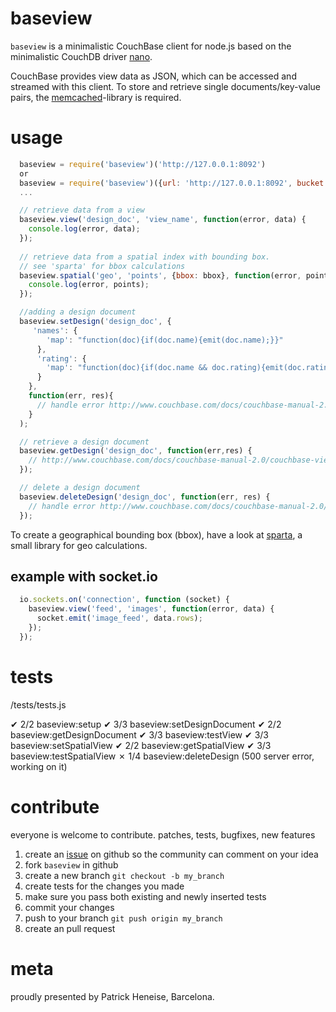 # baseview

`baseview` is a minimalistic CouchBase client for node.js based on the minimalistic CouchDB driver [nano][1].

CouchBase provides view data as JSON, which can be accessed and streamed with this client. To store and retrieve single documents/key-value pairs, the [memcached][2]-library is required.

# usage
``` js
  baseview = require('baseview')('http://127.0.0.1:8092')
  or
  baseview = require('baseview')({url: 'http://127.0.0.1:8092', bucket: 'my_bucket'})
  ...

  // retrieve data from a view
  baseview.view('design_doc', 'view_name', function(error, data) {
    console.log(error, data);
  });
  
  // retrieve data from a spatial index with bounding box.
  // see 'sparta' for bbox calculations
  baseview.spatial('geo', 'points', {bbox: bbox}, function(error, points) {
    console.log(error, points);
  });

  //adding a design document
  baseview.setDesign('design_doc', {
     'names': {
        'map': "function(doc){if(doc.name){emit(doc.name);}}"
      },
      'rating': {
        'map': "function(doc){if(doc.name && doc.rating){emit(doc.rating);}}"
      }
    },
    function(err, res){
      // handle error http://www.couchbase.com/docs/couchbase-manual-2.0/couchbase-views-designdoc-api-storing.html
    }
  );

  // retrieve a design document
  baseview.getDesign('design_doc', function(err,res) {
    // http://www.couchbase.com/docs/couchbase-manual-2.0/couchbase-views-designdoc-api-retrieving.html
  });

  // delete a design document
  baseview.deleteDesign('design_doc', function(err, res) {
    // handle error http://www.couchbase.com/docs/couchbase-manual-2.0/couchbase-views-designdoc-api-deleting.html
  });
```

To create a geographical bounding box (bbox), have a look at [sparta](https://github.com/PatrickHeneise/sparta), a small library for geo calculations.

## example with socket.io
````js
  io.sockets.on('connection', function (socket) {
    baseview.view('feed', 'images', function(error, data) {
      socket.emit('image_feed', data.rows);
    });
  });
````

# tests
/tests/tests.js

✔ 2/2 baseview:setup 
✔ 3/3 baseview:setDesignDocument 
✔ 2/2 baseview:getDesignDocument 
✔ 3/3 baseview:testView 
✔ 3/3 baseview:setSpatialView 
✔ 2/2 baseview:getSpatialView 
✔ 3/3 baseview:testSpatialView 
✗ 1/4 baseview:deleteDesign (500 server error, working on it)


# contribute

everyone is welcome to contribute. patches, tests, bugfixes, new features

1. create an [issue][3] on github so the community can comment on your idea
2. fork `baseview` in github
3. create a new branch `git checkout -b my_branch`
4. create tests for the changes you made
5. make sure you pass both existing and newly inserted tests
6. commit your changes
7. push to your branch `git push origin my_branch`
8. create an pull request

# meta

proudly presented by Patrick Heneise, Barcelona.

[1]: https://github.com/dscape/nano
[2]: https://github.com/elbart/node-memcache
[3]: http://github.com/PatrickHeneise/baseview/issues